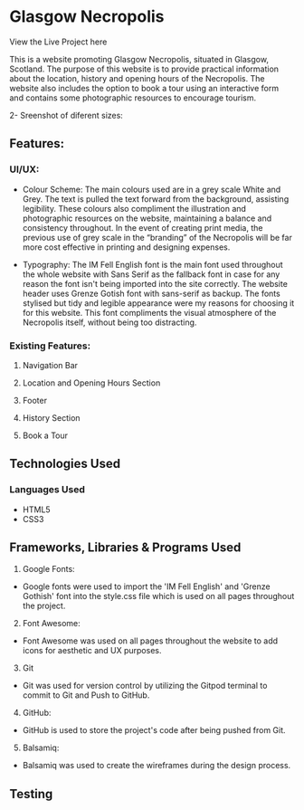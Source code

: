 # Glasgow Necropolis

View the Live Project here

This is a website promoting Glasgow Necropolis, situated in Glasgow, Scotland. The purpose of this website is to provide practical information about the location, history and opening hours of the Necropolis. The website also includes the option to book a tour using an interactive form and contains some photographic resources to encourage tourism.

2- Sreenshot of diferent sizes:

## Features:

### UI/UX:
- Colour Scheme:
The main colours used are in a grey scale White and Grey. The text is pulled the text forward from the background, assisting legibility. These colours also compliment the illustration and photographic resources on the website, maintaining a balance and consistency throughout. 
In the event of creating print media, the previous use of grey scale in the “branding” of the Necropolis will be far more cost effective in printing and designing expenses. 

- Typography:
The IM Fell English font is the main font used throughout the whole website with Sans Serif as the fallback font in case for any reason the font isn't being imported into the site correctly. The website header uses Grenze Gotish font with sans-serif as backup. The fonts stylised but tidy and legible appearance were my reasons for choosing it for this website. This font compliments the visual atmosphere of the Necropolis itself, without being too distracting.

### Existing Features:

1. Navigation Bar

2. Location and Opening Hours Section

3. Footer

4. History Section

5. Book a Tour

## Technologies Used
### Languages Used
- HTML5
- CSS3

## Frameworks, Libraries & Programs Used

1. Google Fonts:
- Google fonts were used to import the 'IM Fell English' and 'Grenze Gothish' font into the style.css file which is used on all pages throughout the project.
2. Font Awesome:
- Font Awesome was used on all pages throughout the website to add icons for aesthetic and UX purposes.
3. Git
- Git was used for version control by utilizing the Gitpod terminal to commit to Git and Push to GitHub.
4. GitHub:
- GitHub is used to store the project's code after being pushed from Git.
5. Balsamiq:
- Balsamiq was used to create the wireframes during the design process.

## Testing
